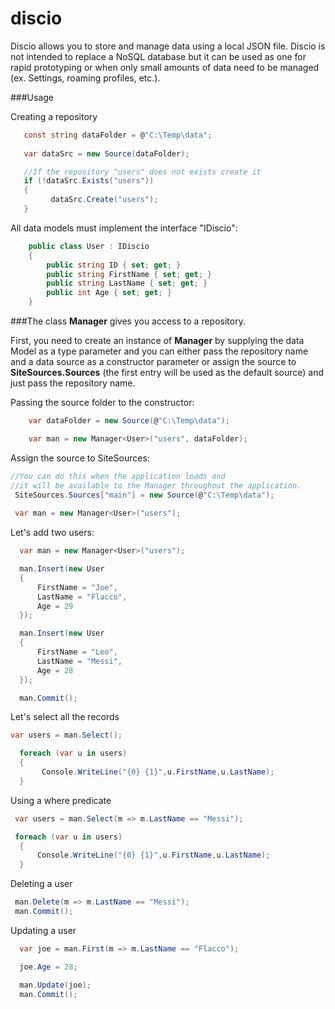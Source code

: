 # discio

Discio allows you to store and manage data using a local JSON file. Discio is not intended to replace a NoSQL database but it can be used as one for rapid prototyping or when only small amounts of data need to be managed (ex. Settings, roaming profiles, etc.).

###Usage

Creating a repository
```c#
   const string dataFolder = @"C:\Temp\data";
           
   var dataSrc = new Source(dataFolder);

   //If the repository "users" does not exists create it
   if (!dataSrc.Exists("users"))
   {
         dataSrc.Create("users");
   }
```

All data models must implement the interface "IDiscio":
```c#
    public class User : IDiscio
    {
        public string ID { set; get; }
        public string FirstName { set; get; }
        public string LastName { set; get; }
        public int Age { set; get; }
    }
```
 

###The class **Manager** gives you access to a repository. 

First, you need to create an instance of **Manager** by supplying 
the data Model as a type parameter and you can either pass the repository name and a data source as a constructor parameter or 
assign the source to **SiteSources.Sources** (the first entry will be used as the default source) 
and just pass the repository name.

Passing the source folder to the constructor:
```c#
    var dataFolder = new Source(@"C:\Temp\data");

    var man = new Manager<User>("users", dataFolder);
```

Assign the source to SiteSources:
```c#
//You can do this when the application loads and 
//it will be available to the Manager throughout the application.
 SiteSources.Sources["main"] = new Source(@"C:\Temp\data");  
             
 var man = new Manager<User>("users");
```

Let's add two users:
```c#
  var man = new Manager<User>("users");

  man.Insert(new User
  {
      FirstName = "Joe",
      LastName = "Flacco",
      Age = 29
  });

  man.Insert(new User
  {
      FirstName = "Leo",
      LastName = "Messi",
      Age = 28
  });

  man.Commit();
```

Let's select all the records
```c#
var users = man.Select();

  foreach (var u in users)
  {
       Console.WriteLine("{0} {1}",u.FirstName,u.LastName);
  }
```

Using a where predicate
```c#
 var users = man.Select(m => m.LastName == "Messi");

 foreach (var u in users)
  {
      Console.WriteLine("{0} {1}",u.FirstName,u.LastName);
  }
```

Deleting a user
```c#
 man.Delete(m => m.LastName == "Messi");
 man.Commit();
```

Updating a user
```c#
  var joe = man.First(m => m.LastName == "Flacco");

  joe.Age = 28;

  man.Update(joe);
  man.Commit();
```


